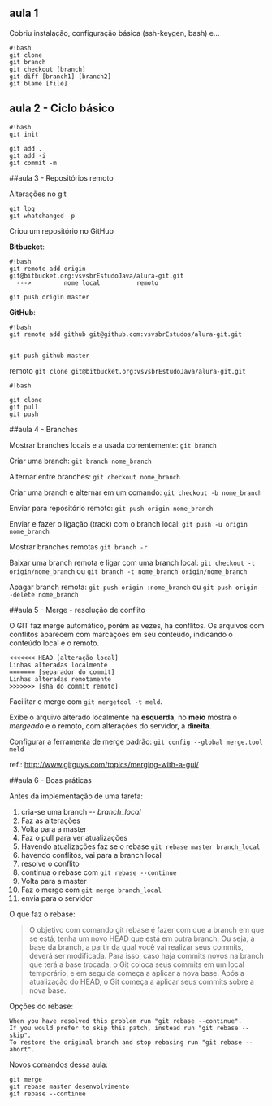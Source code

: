 ## aula 1

Cobriu instalação, configuração básica (ssh-keygen, bash) e...

```
#!bash
git clone
git branch
git checkout [branch]
git diff [branch1] [branch2]
git blame [file]

```

## aula 2 - Ciclo básico



```
#!bash
git init

git add .
git add -i
git commit -m
```



##aula 3 - Repositórios remoto

Alterações no git
```
git log
git whatchanged -p
```

Criou um repositório no GitHub

**Bitbucket**:
```
#!bash
git remote add origin              git@bitbucket.org:vsvsbrEstudoJava/alura-git.git
  --->         nome local          remoto

git push origin master
```

**GitHub**:
```
#!bash
git remote add github git@github.com:vsvsbrEstudos/alura-git.git


git push github master
```




remoto
```git clone git@bitbucket.org:vsvsbrEstudoJava/alura-git.git```

```
#!bash

git clone
git pull
git push
```

##aula 4 - Branches

Mostrar branches locais e a usada correntemente: `git branch`

Criar uma branch: `git branch nome_branch`

Alternar entre branches: `git checkout nome_branch`

Criar uma branch e alternar em um comando: `git checkout -b nome_branch`

Enviar para repositório remoto: `git push origin nome_branch`

Enviar e fazer o ligação (track) com o branch local: `git push -u origin nome_branch`

Mostrar branches remotas `git branch -r`

Baixar uma branch remota e ligar com uma branch local: `git checkout -t origin/nome_branch` ou `git branch -t nome_branch origin/nome_branch`

Apagar branch remota: `git push origin :nome_branch` ou `git push origin --delete nome_branch`

##aula 5 - Merge - resolução de conflito

O GIT faz merge automático, porém as vezes, há conflitos. Os arquivos com conflitos aparecem com marcações em seu conteúdo, indicando o conteúdo local e o remoto. 

```
<<<<<<< HEAD [alteração local]
Linhas alteradas localmente
======= [separador do commit]
Linhas alteradas remotamente
>>>>>>> [sha do commit remoto]
```

Facilitar o merge com `git mergetool -t meld`.

Exibe o arquivo alterado localmente na **esquerda**, no **meio** mostra o _mergeado_ e o remoto, com alterações do servidor, à **direita**.

Configurar a ferramenta de merge padrão: `git config --global merge.tool meld`

ref.: http://www.gitguys.com/topics/merging-with-a-gui/

##aula 6 - Boas práticas

Antes da implementação de uma tarefa:
1. cria-se uma branch -- _branch_local_
2. Faz as alterações
3. Volta para a master
4. Faz o pull para ver atualizações 
5. Havendo atualizações faz se o rebase `git rebase master branch_local`
  1. havendo conflitos, vai para a branch local
  2. resolve o conflito
  3. continua o rebase com `git rebase --continue`
6. Volta para a master
7. Faz o merge com `git merge branch_local`
8. envia para o servidor

O que faz o rebase:
> O objetivo com comando git rebase é fazer com que a branch em que se está,
> tenha um novo HEAD que está em outra branch. Ou seja, a base da branch, a
> partir da qual você vai realizar seus commits, deverá ser modificada. Para
> isso, caso haja commits novos na branch que terá a base trocada, o Git
> coloca seus commits em um local temporário, e em seguida começa a aplicar a
> nova base. Após a atualização do HEAD, o Git começa a aplicar seus commits
> sobre a nova base.

Opções do rebase:
```
When you have resolved this problem run "git rebase --continue".
If you would prefer to skip this patch, instead run "git rebase --skip".
To restore the original branch and stop rebasing run "git rebase --abort".
```


Novos comandos dessa aula:
```
git merge
git rebase master desenvolvimento
git rebase --continue
```




